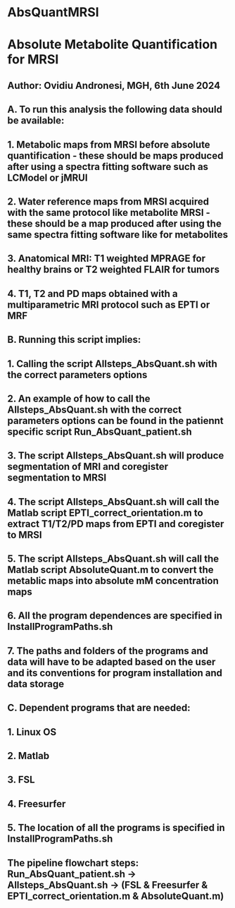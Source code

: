 # AbsQuantMRSI
# Absolute Metabolite Quantification for MRSI

## Author: Ovidiu Andronesi, MGH, 6th June 2024 

## A. To run this analysis the following data should be available:
## 1. Metabolic maps from MRSI before absolute quantification - these should be maps produced after using a spectra fitting software such as LCModel or jMRUI
## 2. Water reference maps from MRSI acquired with the same protocol like metabolite MRSI - these should be a map produced after using the same spectra fitting software like for metabolites
## 3. Anatomical MRI: T1 weighted MPRAGE for healthy brains or T2 weighted FLAIR for tumors
## 4. T1, T2 and PD maps obtained with a multiparametric MRI protocol such as EPTI or MRF

## B. Running this script implies:
## 1. Calling the script Allsteps_AbsQuant.sh with the correct parameters options
## 2. An example of how to call the Allsteps_AbsQuant.sh with the correct parameters options can be found in the patiennt specific script Run_AbsQuant_patient.sh
## 3. The script Allsteps_AbsQuant.sh will produce segmentation of MRI and coregister segmentation to MRSI
## 4. The script Allsteps_AbsQuant.sh will call the Matlab script EPTI_correct_orientation.m to extract T1/T2/PD maps from EPTI and coregister to MRSI
## 5. The script Allsteps_AbsQuant.sh will call the Matlab script AbsoluteQuant.m to convert the metablic maps into absolute mM concentration maps
## 6. All the program dependences are specified in InstallProgramPaths.sh
## 7. The paths and folders of the programs and data will have to be adapted based on the user and its conventions for program installation and data storage

## C. Dependent programs that are needed:
## 1. Linux OS
## 2. Matlab
## 3. FSL
## 4. Freesurfer
## 5. The location of all the programs is specified in InstallProgramPaths.sh


## The pipeline flowchart steps: Run_AbsQuant_patient.sh -> Allsteps_AbsQuant.sh -> (FSL & Freesurfer & EPTI_correct_orientation.m & AbsoluteQuant.m)
